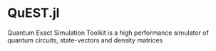 # QuEST.jl
Quantum Exact Simulation Toolkit is a high performance simulator of quantum circuits, state-vectors and density matrices
